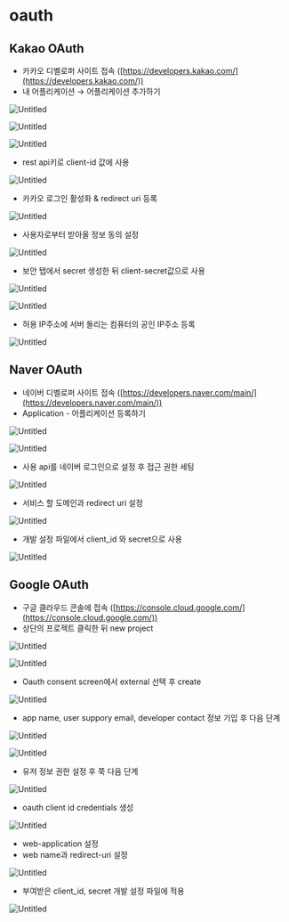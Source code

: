 # oauth

## Kakao OAuth

- 카카오 디벨로퍼 사이트 접속 ([https://developers.kakao.com/](https://developers.kakao.com/))
- 내 어플리케이션 → 어플리케이션 추가하기

![Untitled](./oauth/Untitled.png)

![Untitled](./oauth/Untitled%201.png)

![Untitled](./oauth/Untitled%202.png)

- rest api키로 client-id 값에 사용

![Untitled](./oauth/Untitled%203.png)

- 카카오 로그인 활성화 & redirect uri 등록

![Untitled](./oauth/Untitled%204.png)

- 사용자로부터 받아올 정보 동의 설정

![Untitled](./oauth/Untitled%205.png)

- 보안 탭에서 secret 생성한 뒤 client-secret값으로 사용

![Untitled](./oauth/Untitled%206.png)

![Untitled](./oauth/Untitled%207.png)

- 허용 IP주소에 서버 돌리는 컴퓨터의 공인 IP주소 등록

![Untitled](./oauth/Untitled%208.png)

## Naver OAuth

- 네이버 디벨로퍼 사이트 접속 ([https://developers.naver.com/main/](https://developers.naver.com/main/))
- Application - 어플리케이션 등록하기

![Untitled](./oauth/Untitled%209.png)

![Untitled](./oauth/Untitled%2010.png)

- 사용 api를 네이버 로그인으로 설정 후 접근 권한 세팅

![Untitled](./oauth/Untitled%2011.png)

- 서비스 할 도메인과 redirect uri 설정

![Untitled](./oauth/Untitled%2012.png)

- 개발 설정 파일에서 client_id 와 secret으로 사용

![Untitled](./oauth/Untitled%2013.png)

## Google OAuth

- 구글 클라우드 콘솔에 접속 ([https://console.cloud.google.com/](https://console.cloud.google.com/))
- 상단의 프로젝트 클릭한 뒤 new project

![Untitled](./oauth/Untitled%2014.png)

![Untitled](./oauth/Untitled%2015.png)

- Oauth consent screen에서 external 선택 후 create

![Untitled](./oauth/Untitled%2016.png)

- app name, user suppory email, developer contact 정보 기입 후 다음 단계

![Untitled](./oauth/Untitled%2017.png)

![Untitled](./oauth/Untitled%2018.png)

- 유저 정보 권한 설정 후 쭉 다음 단계

![Untitled](./oauth/Untitled%2019.png)

- oauth client id credentials 생성

![Untitled](./oauth/Untitled%2020.png)

- web-application 설정
- web name과 redirect-uri 설정

![Untitled](./oauth/Untitled%2021.png)

- 부여받은 client_id, secret 개발 설정 파일에 적용

![Untitled](./oauth/Untitled%2022.png)